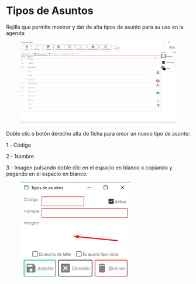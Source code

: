 # Tipos de Asuntos

Rejilla que permite mostrar y dar de alta tipos de asunto para su uso en la agenda:

<figure><img src="../../../.gitbook/assets/imagen (5) (6).png" alt=""><figcaption></figcaption></figure>

Doble clic o botón derecho alta de ficha para crear un nuevo tipo de asunto:

1.- Código

2.- Nombre

3.- Imagen pulsando doble clic en el espacio en blanco o copiando y pegando en el espacio en blanco:

<figure><img src="../../../.gitbook/assets/imagen (12) (3) (2).png" alt=""><figcaption></figcaption></figure>
